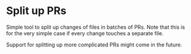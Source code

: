 Split up PRs
============

Simple tool to split up changes of files in batches of PRs.
Note that this is for the very simple case if every change touches a separate file.

Support for splitting up more complicated PRs might come in the future.
